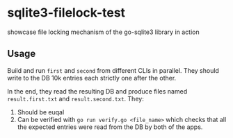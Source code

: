 # sqlite3-filelock-test
showcase file locking mechanism of the go-sqlite3 library in action

## Usage

Build and run `first` and `second` from different CLIs in parallel.
They should write to the DB 10k entries each strictly one after the other.

In the end, they read the resulting DB and produce files named `result.first.txt` and `result.second.txt`.
They:

1. Should be euqal
2. Can be verified with `go run verify.go <file_name>` which checks that all the expected entries were read from the DB by both of the apps.
